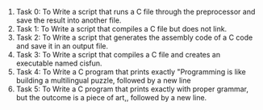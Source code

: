 1. Task 0: To Write a script that runs a C file through the preprocessor and save the result into another file.
2. Task 1: To Write a script that compiles a C file but does not link.
3. Task 2: To Write a script that generates the assembly code of a C code and save it in an output file.
4. Task 3: To Write a script that compiles a C file and creates an executable named cisfun.
5. Task 4: To Write a C program that prints exactly "Programming is like building a multilingual puzzle, followed by a new line
6. Task 5: To Write a C program that prints exactly with proper grammar, but the outcome is a piece of art,, followed by a new line.
